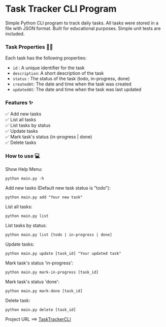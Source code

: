 <h1>Task Tracker CLI Program</h1>
Simple Python CLI program to track daily tasks. All tasks were stored in a file with JSON format. Built for educational purposes. Simple unit tests are included.

<h3>Task Properties 👨‍💻</h3>
Each task has the following properties:
<ul>
  <li> <code>id</code> : A unique identifier for the task</li>
  <li> <code>description</code>: A short description of the task</li>
  <li> <code>status</code> : The status of the task (todo, in-progress, done)</li>
  <li> <code>createdAt</code>: The date and time when the task was created</li>
  <li> <code>updatedAt</code>: The date and time when the task was last updated</li>
</ul>

<h3>Features ✨</h3>
✅ Add new tasks <br>
✅ List all tasks <br>
✅ List tasks by status <br>
✅ Update tasks <br>
✅ Mark task's status (in-progress | done) <br>
✅ Delete tasks <br>

<h3>How to use 💻</h3>

Show Help Menu:
```
python main.py -h
```

Add new tasks (Default new task status is "todo"):
```
python main.py add "Your new task"
```

List all tasks:
```
python main.py list
```
List tasks by status:
```
python main.py list [todo | in-progress | done]
```

Update tasks:
```
python main.py update [task_id] "Your updated task"
```

Mark task's status 'in-progress':
```
python main.py mark-in-progress [task_id]
```

Mark task's status 'done':
```
python main.py mark-done [task_id]
```

Delete task:
```
python main.py delete [task_id]
```

Project URL ==> [TaskTrackerCLI](https://github.com/ghauzar/task-tracker-cli)
